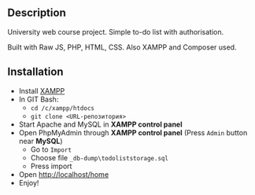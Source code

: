 ## Description
University web course project. Simple to-do list with authorisation.

Built with Raw JS, PHP, HTML, CSS. Also XAMPP and Composer used.

## Installation
+ Install [XAMPP](https://www.apachefriends.org/)
+ In GIT Bash:
  + `cd /c/xampp/htdocs`
  + `git clone <URL-репозитория>`
+ Start Apache and MySQL in **XAMPP control panel**
+ Open PhpMyAdmin through **XAMPP control panel** (Press `Admin` button near **MySQL**)
  + Go to `Import`
  + Choose file `_db-dump\todoliststorage.sql`
  + Press import
+ Open [http://localhost/home](http://localhost/home)
+ Enjoy!
